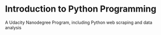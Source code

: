 # Introduction to Python Programming

A Udacity Nanodegree Program, including Python web scraping and data analysis
